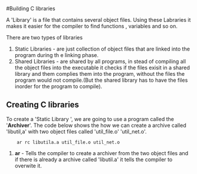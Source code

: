 #Building C libraries

A 'Library' is a file that contains several object files. Using these Labraries it makes it easier  for the compiler to find functions , variables and so on.


There are two types of libraries 

1. Static Libraries - are just collection of object files that are linked into the program during th e linking phase.
1. Shared Libraries - are shared by all programs, in stead of compiling all the object files into the executable it checks if the files exisit in a shared library and them complies them into the program, without the files the program would not compile.(But the shared library has to have the files inorder for the program to compile).

## Creating C libraries 

To create a 'Static Library ', we are going to use a program called the '**Archiver**'. The code below shows the how we can create a archive called 'libutil,a' with two object files called 'util_file.o' 'util_net.o'.

```
	ar rc libutila.a util_file.o util_net.o
```

1. **ar** - Tells the compiler to create a archiver from the two object files and if there is already a archive called 'libutil.a' it tells the compiler to overwite it.


